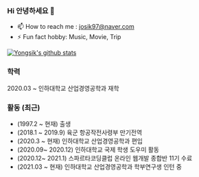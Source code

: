 ### Hi 안녕하세요 👋

- 📫 How to reach me : josik97@naver.com 
- ⚡ Fun fact hobby: Music, Movie, Trip

[![Yongsik's github stats](https://github-readme-stats.vercel.app/api?username=JOYONGSIK)](https://github.com/anuraghazra/github-readme-stats)

### 학력

2020.03 ~  인하대학교 산업경영공학과 재학

### 활동 (최근)

- (1997.2 ~ 현재) 출생
- (2018.1 ~ 2019.9) 육군 항공작전사령부 만기전역
- (2020.3 ~ 현재) 인하대학교 산업경영공학과 편입
- (2020.09~ 2020.12) 인하대학교 국제 학생 도우미 활동
- (2020.12~ 2021.1) 스파르타코딩클럽 온라인 웹개발 종합반 11기 수료
- (2021.03 ~ 현재) 인하대학교 산업경영공학과 학부연구생 인턴 중 


